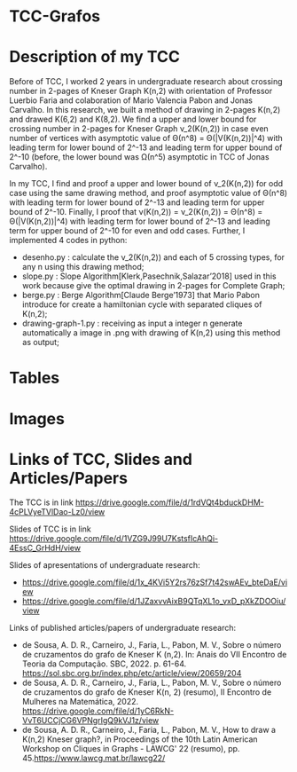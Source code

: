 # TCC-Grafos

# Description of my TCC

Before of TCC, I worked 2 years in undergraduate research about crossing number in 2-pages of Kneser Graph K(n,2) with orientation of Professor Luerbio Faria and colaboration of Mario Valencia Pabon and Jonas Carvalho.
In this research, we built a method of drawing in 2-pages K(n,2) and drawed K(6,2) and K(8,2). We find a upper and lower bound for crossing number in 2-pages for Kneser Graph &nu;_2(K(n,2)) in case even number of vertices with asymptotic value of &Theta;(n^8) = &Theta;(|V(K(n,2))|^4) with leading term for lower bound of 2^-13 and leading term for upper bound of 2^-10 (before, the lower bound was &Omega;(n^5) asymptotic in TCC of Jonas Carvalho).

In my TCC, I find and proof a upper and lower bound of &nu;_2(K(n,2)) for odd case using the same drawing method, and proof asymptotic value of &Theta;(n^8) with leading term for lower bound of 2^-13 and leading term for upper bound of 2^-10. Finally, I proof that &nu;(K(n,2)) = &nu;_2(K(n,2)) = &Theta;(n^8) = &Theta;(|V(K(n,2))|^4) with leading term for lower bound of 2^-13 and leading term for upper bound of 2^-10 for even and odd cases. Further, I implemented 4 codes in python:

- desenho.py : calculate the &nu;_2(K(n,2)) and each of 5 crossing types, for any n using this drawing method;
- slope.py : Slope Algorithm[Klerk,Pasechnik,Salazar’2018] used in this work because give the optimal drawing in 2-pages for Complete Graph;
- berge.py : Berge Algorithm[Claude Berge’1973] that Mario Pabon introduce for create a hamiltonian cycle with separated cliques of K(n,2);
- drawing-graph-1.py : receiving as input a integer n generate automatically a image in .png with drawing of K(n,2) using this method as output;

# Tables

# Images

# Links of TCC, Slides and Articles/Papers

The TCC is in link https://drive.google.com/file/d/1rdVQt4bduckDHM-4cPLVyeTVlDao-Lz0/view

Slides of TCC is in link https://drive.google.com/file/d/1VZG9J99U7KstsfIcAhQi-4EssC_GrHdH/view

Slides of apresentations of undergraduate research: 
- https://drive.google.com/file/d/1x_4KVi5Y2rs76zSf7t42swAEv_bteDaE/view
- https://drive.google.com/file/d/1JZaxvvAixB9QTqXL1o_vxD_pXkZDOOiu/view

Links of published articles/papers of undergraduate research:
- de Sousa, A. D. R., Carneiro, J., Faria, L., Pabon, M. V., Sobre o número de cruzamentos do grafo de Kneser K (n,2). In: Anais do VII Encontro de Teoria da Computação. SBC, 2022. p. 61-64. https://sol.sbc.org.br/index.php/etc/article/view/20659/204
- de Sousa, A. D. R., Carneiro, J., Faria, L., Pabon, M. V., Sobre o número de cruzamentos do grafo de Kneser K(n, 2) (resumo), II Encontro de Mulheres na Matemática, 2022. https://drive.google.com/file/d/1yC6RkN-VvT6UCCjCG6VPNgrIgQ9kVJ1z/view
- de Sousa, A. D. R., Carneiro, J., Faria, L., Pabon, M. V., How to draw a K(n,2) Kneser graph?, in Proceedings of the 10th Latin American Workshop on Cliques in Graphs - LAWCG' 22 (resumo), pp. 45.https://www.lawcg.mat.br/lawcg22/


